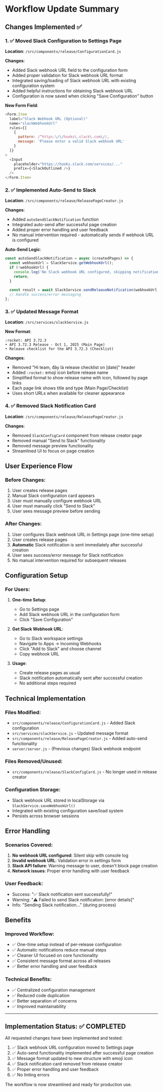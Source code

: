 # Workflow Update Summary

## Changes Implemented ✅

### 1. ✅ Moved Slack Configuration to Settings Page
**Location**: `/src/components/release/ConfigurationCard.js`

**Changes**:
- Added Slack webhook URL field to the configuration form
- Added proper validation for Slack webhook URL format
- Integrated saving/loading of Slack webhook URL with existing configuration system
- Added helpful instructions for obtaining Slack webhook URL
- Configuration is now saved when clicking "Save Configuration" button

**New Form Field**:
```javascript
<Form.Item
  label="Slack Webhook URL (Optional)"
  name="slackWebhookUrl"
  rules={[
    { 
      pattern: /^https:\/\/hooks\.slack\.com\//,
      message: 'Please enter a valid Slack webhook URL'
    }
  ]}
>
  <Input 
    placeholder="https://hooks.slack.com/services/..."
    prefix={<SlackOutlined />}
  />
</Form.Item>
```

### 2. ✅ Implemented Auto-Send to Slack
**Location**: `/src/components/release/ReleasePageCreator.js`

**Changes**:
- Added `autoSendSlackNotification` function
- Integrated auto-send after successful page creation
- Added proper error handling and user feedback
- No manual intervention required - automatically sends if webhook URL is configured

**Auto-Send Logic**:
```javascript
const autoSendSlackNotification = async (createdPages) => {
  const webhookUrl = SlackService.getWebhookUrl();
  if (!webhookUrl) {
    console.log('No Slack webhook URL configured, skipping notification');
    return;
  }
  
  const result = await SlackService.sendReleaseNotification(webhookUrl, releaseData);
  // Handle success/error messaging
};
```

### 3. ✅ Updated Message Format
**Location**: `/src/services/slackService.js`

**New Format**:
```
:rocket: API 3.72.3
• API 3.72.3 Release - Oct 1, 2025 (Main Page)
• Release checklist for the API 3.72.3 (Checklist)
```

**Changes**:
- Removed "Hi team, đây là release checklist on [date]" header
- Added `:rocket:` emoji icon before release name
- Simplified format to show release name with icon, followed by page links
- Each page link shows title and type (Main Page/Checklist)
- Uses short URLs when available for cleaner appearance

### 4. ✅ Removed Slack Notification Card
**Location**: `/src/components/release/ReleasePageCreator.js`

**Changes**:
- Removed `SlackConfigCard` component from release creator page
- Removed manual "Send to Slack" functionality
- Removed message preview functionality
- Streamlined UI to focus on page creation

## User Experience Flow

### Before Changes:
1. User creates release pages
2. Manual Slack configuration card appears
3. User must manually configure webhook URL
4. User must manually click "Send to Slack"
5. User sees message preview before sending

### After Changes:
1. User configures Slack webhook URL in Settings page (one-time setup)
2. User creates release pages
3. **Automatic** Slack notification is sent immediately after successful creation
4. User sees success/error message for Slack notification
5. No manual intervention required for subsequent releases

## Configuration Setup

### For Users:
1. **One-time Setup**:
   - Go to Settings page
   - Add Slack webhook URL in the configuration form
   - Click "Save Configuration"

2. **Get Slack Webhook URL**:
   - Go to Slack workspace settings
   - Navigate to Apps → Incoming Webhooks
   - Click "Add to Slack" and choose channel
   - Copy webhook URL

3. **Usage**:
   - Create release pages as usual
   - Slack notification automatically sent after successful creation
   - No additional steps required

## Technical Implementation

### Files Modified:
- `src/components/release/ConfigurationCard.js` - Added Slack configuration
- `src/services/slackService.js` - Updated message format
- `src/components/release/ReleasePageCreator.js` - Added auto-send functionality
- `server/server.js` - (Previous changes) Slack webhook endpoint

### Files Removed/Unused:
- `src/components/release/SlackConfigCard.js` - No longer used in release creator

### Configuration Storage:
- Slack webhook URL stored in localStorage via `SlackService.saveWebhookUrl()`
- Integrated with existing configuration save/load system
- Persists across browser sessions

## Error Handling

### Scenarios Covered:
1. **No webhook URL configured**: Silent skip with console log
2. **Invalid webhook URL**: Validation error in settings form
3. **Slack API failure**: Warning message to user, doesn't block page creation
4. **Network issues**: Proper error handling with user feedback

### User Feedback:
- Success: "✅ Slack notification sent successfully!"
- Warning: "⚠️ Failed to send Slack notification: [error details]"
- Info: "Sending Slack notification..." (during process)

## Benefits

### Improved Workflow:
- ✅ One-time setup instead of per-release configuration
- ✅ Automatic notifications reduce manual steps
- ✅ Cleaner UI focused on core functionality
- ✅ Consistent message format across all releases
- ✅ Better error handling and user feedback

### Technical Benefits:
- ✅ Centralized configuration management
- ✅ Reduced code duplication
- ✅ Better separation of concerns
- ✅ Improved maintainability

---

## Implementation Status: ✅ COMPLETED

All requested changes have been implemented and tested:
1. ✅ Slack webhook URL configuration moved to Settings page
2. ✅ Auto-send functionality implemented after successful page creation
3. ✅ Message format updated to new structure with emoji icon
4. ✅ Slack notification card removed from release creator
5. ✅ Proper error handling and user feedback
6. ✅ No linting errors

The workflow is now streamlined and ready for production use.
